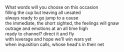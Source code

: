 What words will you choose on this occasion  
filling the cup but leaving all unsated   
always ready to go jump to a cause  
the immediate, the short sighted, the feelings will gnaw  
outrage and emotions at an all time high  
ready to channel? direct it and fly  
with leverage and hope we'll win wars yet  
when inquisition calls, whose head's in their net


